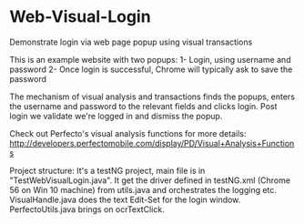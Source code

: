 # Web-Visual-Login
Demonstrate login via web page popup using visual transactions

This is an example website with two popups:
1- Login, using username and password
2- Once login is successful, Chrome will typically ask to save the password

The mechanism of visual analysis and transactions finds the popups, enters the username and password to the relevant fields and clicks login. Post login we validate we're logged in and dismiss the popup.

Check out Perfecto's visual analysis functions for more details: http://developers.perfectomobile.com/display/PD/Visual+Analysis+Functions

Project structure:
It's a testNG project, main file is in "TestWebVisualLogin.java". It get the driver defined in testNG.xml (Chrome 56 on Win 10 machine) from utils.java and orchestrates the logging etc. VisualHandle.java does the text Edit-Set for the login window. 
PerfectoUtils.java brings on ocrTextClick. 
